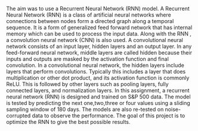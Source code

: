 The aim was to use a Recurrent Neural Network (RNN) model. A Recurrent Neural Network (RNN) is a class of artificial neural networks where connections between nodes form a directed graph along a temporal sequence. It is a form of generalized feed forward network that has internal memory which can be used to process the input data. Along with the RNN , a convolution neural network (CNN) is also used. A convolutional neural network consists of an input layer, hidden layers and an output layer. In any feed-forward neural network, middle layers are called hidden because their inputs and outputs are masked by the activation function and final convolution. In a convolutional neural network, the hidden layers include layers that perform convolutions. Typically this includes a layer that does multiplication or other dot product, and its activation function is commonly ReLU. This is followed by other layers such as pooling layers, fully connected layers, and normalization layers. In this assignment, a recurrent neural network (RNN) is designed and trained on S&P 500 data. The model is tested by predicting the next one,two,three or four values using a sliding sampling window of 180 days. The models are also re-tested on noise-corrupted data to observe the performance. The goal of this project is to optimize the RNN to give the best possible results.

